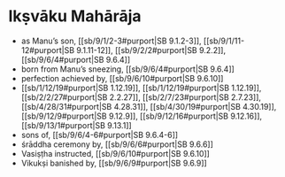 # Ikṣvāku Mahārāja

* as Manu’s son, [[sb/9/1/2-3#purport|SB 9.1.2-3]], [[sb/9/1/11-12#purport|SB 9.1.11-12]], [[sb/9/2/2#purport|SB 9.2.2]], [[sb/9/6/4#purport|SB 9.6.4]]
* born from Manu’s sneezing, [[sb/9/6/4#purport|SB 9.6.4]]
* perfection achieved by, [[sb/9/6/10#purport|SB 9.6.10]]
*  [[sb/1/12/19#purport|SB 1.12.19]], [[sb/1/12/19#purport|SB 1.12.19]], [[sb/2/2/27#purport|SB 2.2.27]], [[sb/2/7/23#purport|SB 2.7.23]], [[sb/4/28/31#purport|SB 4.28.31]], [[sb/4/30/19#purport|SB 4.30.19]], [[sb/9/12/9#purport|SB 9.12.9]], [[sb/9/12/16#purport|SB 9.12.16]], [[sb/9/13/1#purport|SB 9.13.1]]
* sons of, [[sb/9/6/4-6#purport|SB 9.6.4-6]]
* śrāddha ceremony by, [[sb/9/6/6#purport|SB 9.6.6]]
* Vasiṣṭha instructed, [[sb/9/6/10#purport|SB 9.6.10]]
* Vikukṣi banished by, [[sb/9/6/9#purport|SB 9.6.9]]
